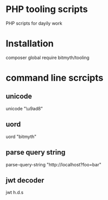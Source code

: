 # PHP tooling scripts
PHP scripts for dayily work
# Installation
composer global require bitmyth/tooling
# command line scrcipts
## unicode 
unicode  "\u9ad8"
## uord
uord "bitmyth"
## parse query string
parse-query-string  "http://localhost?foo=bar"
## jwt decoder
jwt h.d.s
